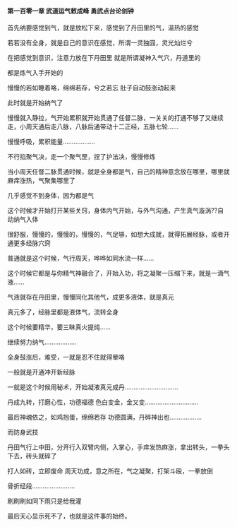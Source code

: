 #### 第一百零一章 武道运气敕成峰 勇武点台论剑钟


首先纳要感觉到气，就是放松下来，感觉到了丹田里的气，温热的感觉

若若没有全身，就是自己的意识在感觉，所谓一灵独囧，灵光灿烂兮

在把感觉到意识，注意力放在下丹田里
就是所谓凝神入气穴，丹道里的

都是炼气入手开始的

慢慢的若如睡着咯，绵绵若存，兮之若忘
肚子自动鼓涨动起来

此时就是开始纳气了

慢慢就入静拉，气开始累积就开始贯通了任督二脉，一关关的打通不够了又继续走，小周天通后走八脉，八脉后通带动十二正经，五脉七轮……

慢慢呼吸，累积能量………………

不行掐聚气决，走一个聚气罡，捏了护法决，慢慢修炼

当小周天任督二脉贯通时候，就是全身都是气，自己的精神意念放在哪里，哪里就麻痒涨热，气聚集哪里了

几乎感觉不到身体，因为都是气

这个时候才开始打开某些关窍，身体内气开始，与外气沟通，产生真气漩涡??自动纳气入体

很舒服，慢慢的，慢慢的，慢慢的，气足够，如想大成就，就得拓展经脉，或者开通更多经脉穴窍

普通就是这个时候，气行周天，哗哗如同水流一样……

这个时候它都是与你精气神融合了，开始入功，将之凝聚一压缩下来，就是一滴气液……

气液就存在丹田里，慢慢同化其他气，成更多液体，就是真元

真元多了，经脉里都是液体气，流转全身

这个时候要精华，要三眛真火提纯……

继续努力纳气………………

全身鼓涨后，难受，一就是忍不住就得晕咯

一般就是开通冲开新经脉

一就是这个时候用秘术，开始凝液真元成丹…………………………

丹成九转，打磨心性，功德福德
色白变金，金又变…………………………

最后神魂依之，如鸡抱蛋，绵绵若存
功德圆满，丹碎神出也………………

而防身武技

丹田气行上中田，分开行入双臂内侧，入掌心，手痒发热麻涨，拿出转头，一拳头下去，砖头就碎了

打人如砖，立即废命
周天功成，意之所在，气之凝聚，打架斗殴，一拳放倒

骨折经段……………………


刷刷刷如同下雨只是给我灌

最后天心显示死不了，也就是这件事的始终。


